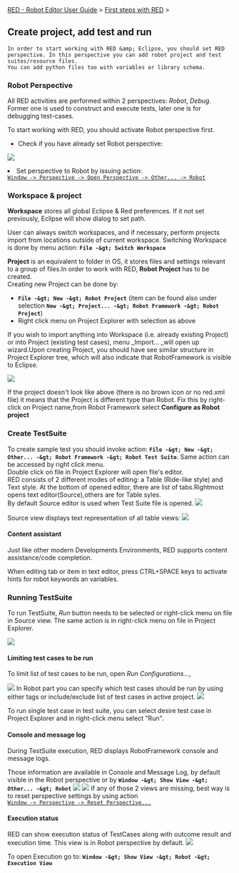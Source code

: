 <html>
<head>
<link href="PLUGINS_ROOT/org.robotframework.ide.eclipse.main.plugin.doc.user/help/style.css" rel="stylesheet" type="text/css"/>
</head>
<body>
<a href="../../../help/index.html">RED - Robot Editor User Guide</a> &gt; <a href="../../../help/first_steps/first_steps.html">First steps with RED</a> &gt; 
	<h2>Create project, add test and run</h2>
	
	In order to start working with RED &amp; Eclipse, you should set RED perspective. In this perspective you can add robot project and test suites/resource files.
	You can add python files too with variables or library schema.

<h3>Robot Perspective</h3>
<p>
All RED activities are performed within 2 perspectives: <i>Robot</i>, <i>Debug</i>. Former one is used to construct and execute tests, later one is for debugging test-cases.

To start working with RED, you should activate Robot perspective first.
</p>
<ul>
<li>Check if you have already set Robot perspective: 
	<br/></li></ul></body></html>

![](images/robot_perspective_toolbar.png) 
<li>Set perspective to Robot by issuing action: <code><a class="command" href="javascript:executeCommand('org.eclipse.ui.perspectives.showPerspective(org.eclipse.ui.perspectives.showPerspective.perspectiveId=org.eclipse.ui.perspectives.RobotPerspective)')">
Window -&gt; Perspective -&gt; Open Perspective -&gt; Other... -&gt; Robot</a></code></li>

### Workspace &amp; project

__Workspace__ stores all global Eclipse &amp; Red preferences. If it not set previously, Eclipse will show dialog to set path.

User can always switch workspaces, and if necessary, perform projects import from locations outside of current workspace.
Switching Workspace is done by menu action: __`` File -&gt; Switch Workspace ``__

__Project__ is an equivalent to folder in OS, it stores files and settings relevant to a group of files.In order to work with RED, __Robot Project__ has to be created.  
Creating new Project can be done by:

*   __`` File -&gt; New -&gt; Robot Project ``__ (item can be found also under selection __`` New -&gt; Project... -&gt; Robot Framework -&gt; Robot Project ``__)
*   Right click menu on Project Explorer with selection as above

If you wish to import anything into Workspace (i.e. already existing Project) or into Project (existing test cases), menu _Import... _will open up wizard.Upon creating Project, you should have see similar structure in Project Explorer tree, which will also indicate that RobotFramework is visible to Eclipse.

![](images/view_project_explorer.png)
  

If the project doesn't look like above (there is no brown icon or no red.xml file) it means that the Project is different type than Robot.
Fix this by right-click on Project name,from Robot Framework select __Configure as Robot project__

### Create TestSuite

To create sample test you should invoke action: __`` File -&gt; New -&gt; Other... -&gt; Robot Framework -&gt; Robot Test Suite ``__. Same action can be accessed by right click menu.  
Double click on file in Project Explorer will open file's editor.  
RED consists of 2 different modes of editing: a Table (Ride-like style) and Text style. At the bottom of opened editor, there are list of tabs.Rightmost opens text editor(Source),others are for Table syles.   
By default Source editor is used when Test Suite file is opened. ![](images/red_editor_table.png) 

Source view displays text representation of all table views:
![](images/red_editor_source.png)

#### Content assistant

Just like other modern Developments Environments, RED supports content assistance/code completion. 

When editing tab or item in text editor, press CTRL+SPACE keys to activate hints for robot keywords an variables.

### Running TestSuite

To run TestSuite, _Run_ button needs to be selected or right-click menu on file in Source view. The same action is in right-click menu on file in Project Explorer.

![](images/run_configurations_toolbar.png)

#### Limiting test cases to be run 

To limit list of test cases to be run, open _Run Configurations..._,   

![](images/run_configurations_robot.png)
In Robot part you can specify which test cases should be run by using either tags or include/exclude list of test cases in active project. 
![](images/run_configurations_all.png)

To run single test case in test suite, you can select desire test case in Project Explorer and in right-click menu select "Run".

#### Console and message log

During TestSuite execution, RED displays RobotFramework console and message logs.

Those information are available in Console and Message Log, by default visible in the Robot perspective or by __`` Window -&gt; Show View -&gt; Other... -&gt; Robot ``__
![](images/view_console.png) 
![](images/view_msg_log.png) 
If any of those 2 views are missing, best way is to reset perspective settings by using action <code><a class="command" href="javascript:executeCommand('org.eclipse.ui.window.resetPerspective()')">
Window -&gt; Perspective -&gt; Reset Perspective...</a></code>

#### Execution status

RED can show execution status of TestCases along with outcome result and execution time. This view is in Robot perspective by default.
![](images/view_exec.png) 
  

To open Execution go to: __`` Window -&gt; Show View -&gt; Robot -&gt; Execution View ``__